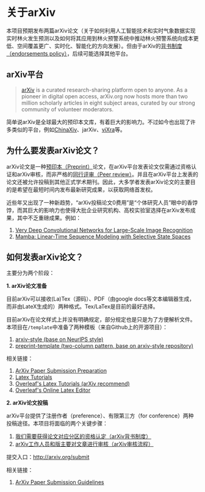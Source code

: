 # 关于arXiv

本项目预期发布两篇arXiv论文（关于如何利用人工智能技术和实时气象数据实现实时林火发生预测以及如何将其应用到林火预警系统中推动林火预警系统向成本更低、空间覆盖更广、实时化、智能化的方向发展）。但由于arXiv的[背书制度（endorsements policy）](https://info.arxiv.org/help/endorsement.html)，后续可能选择其他平台。

## arXiv平台

> [arXiv](https://arxiv.org/#/) is a curated research-sharing platform open to anyone. As a pioneer in digital open access, arXiv.org now hosts more than two million scholarly articles in eight subject areas, curated by our strong community of volunteer moderators.

简单说arXiv是全球最大的预印本文库，有着巨大的影响力。不过如今也出现了许多类似的平台，例如[ChinaXiv](https://chinaxiv.org/home.htm)、jarXiv、[viXra](https://vixra.org/)等。

## 为什么要发表arXiv论文？

arXiv论文是一种[预印本（Preprint）](https://en.wikipedia.org/wiki/Preprint)论文，在arXiv平台发表论文仅需通过资格认证和arXiv审核，而非严格的[同行评审（Peer review）](https://en.wikipedia.org/wiki/Peer_review)。并且在arXiv平台上发表的论文还被允许投稿到其他正式学术期刊。因此，大多学者发表arXiv论文的主要目的是希望在最短时间内发布最新研究成果，以获取网络首发权。

近些年又出现了一种新趋势，“arXiv投稿论文0费用”是“个体研究人员”眼中的香饽饽，而其巨大的影响力也使得大批企业研究机构、高校实验室选择在arXiv发布成果，其中不乏重磅成果。例如：
1. [Very Deep Convolutional Networks for Large-Scale Image Recognition](http://arxiv.org/abs/1409.1556)
2. [Mamba: Linear-Time Sequence Modeling with Selective State Spaces](https://arxiv.org/abs/2312.00752)

## 如何发表arXiv论文？

主要分为两个阶段：

**1. arXiv论文准备**

目前arXiv可以接收(La)Tex（源码）、PDF（由google docs等文本编辑器生成，而非由LateX生成的）两种格式。Tex/LaTex是目前的最好选择。

目前arXiv在论文样式上并没有明确规定，部分规定也是只是为了方便解析文件。本项目在`/template`中准备了两种模板（来自Github上的开源项目）：
1. [arxiv-style (base on NeurIPS style)](https://github.com/kourgeorge/arxiv-style)
2. [preprint-template (two-column pattern, base on arxiv-style repository)](https://github.com/brenhinkeller/preprint-template.tex)

相关链接：
1. [ArXiv Paper Submission Preparation](https://info.arxiv.org/help/submit/index.html#submission-preparation)
2. [Latex Tutorials](https://latex-tutorial.com/)
3. [Overleaf's Latex Tutorials (arXiv recommend)](https://info.arxiv.org/help/submit_latex_best_practices.html#learning-latex)
4. [Overleaf's Online Latex Editor](https://www.overleaf.com/)

**2. arXiv论文投稿**

arXiv平台提供了注册作者（preference）、有限第三方（for conference）两种投稿途径。本项目将面临的两个关键步骤：
1. [我们需要获得论文对应分区的资格认定（arXiv背书制度）](https://info.arxiv.org/help/endorsement.html)
2. [arXiv工作人员和版主要对文章进行审核（arXiv审核流程）](https://info.arxiv.org/help/moderation/index.html)

提交入口：http://arxiv.org/submit

相关链接：
1. [ArXiv Paper Submission Guidelines](https://info.arxiv.org/help/submit/index.html#submission-guidelines)
